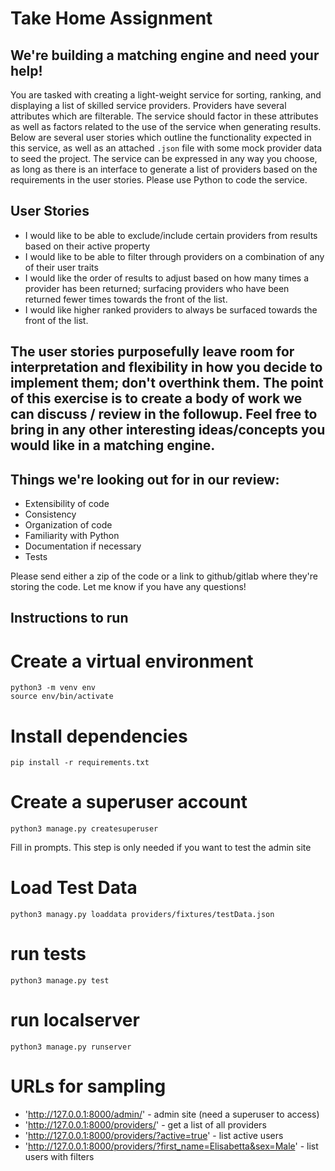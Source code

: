 # Take Home Assignment

## We're building a matching engine and need your help!

You are tasked with creating a light-weight service for sorting, ranking, and displaying a list of skilled service providers. Providers have several attributes which are filterable.
The service should factor in these attributes as well as factors related to the use of the service when generating results.
Below are several user stories which outline the functionality expected in this service, as well as an attached `.json` file with some mock provider data to seed the project. The service can be expressed in any way you choose, as long as there is an interface to generate a list of providers based on the requirements in the user stories.
Please use Python to code the service.

## User Stories

- I would like to be able to exclude/include certain providers from results based on their active property
- I would like to be able to filter through providers on a combination of any of their user traits
- I would like the order of results to adjust based on how many times a provider has been returned; surfacing providers who have been returned fewer times towards the front of the list.
- I would like higher ranked providers to always be surfaced towards the front of the list.

## The user stories purposefully leave room for interpretation and flexibility in how you decide to implement them; don't overthink them. The point of this exercise is to create a body of work we can discuss / review in the followup. Feel free to bring in any other interesting ideas/concepts you would like in a matching engine.

## Things we're looking out for in our review:

- Extensibility of code
- Consistency
- Organization of code
- Familiarity with Python
- Documentation if necessary
- Tests

Please send either a zip of the code or a link to github/gitlab where they're storing the code. Let me know if you have any questions!


## Instructions to run

# Create a virtual environment
    python3 -m venv env
    source env/bin/activate

# Install dependencies
    pip install -r requirements.txt
 
# Create a superuser account
    python3 manage.py createsuperuser
Fill in prompts. This step is only needed if you want to test the admin site

# Load Test Data
    python3 managy.py loaddata providers/fixtures/testData.json

# run tests
    python3 manage.py test

# run localserver
    python3 manage.py runserver
 
# URLs for sampling
- 'http://127.0.0.1:8000/admin/' - admin site (need a superuser to access)
- 'http://127.0.0.1:8000/providers/' - get a list of all providers
- 'http://127.0.0.1:8000/providers/?active=true' - list active users
- 'http://127.0.0.1:8000/providers/?first_name=Elisabetta&sex=Male' - list users with filters
